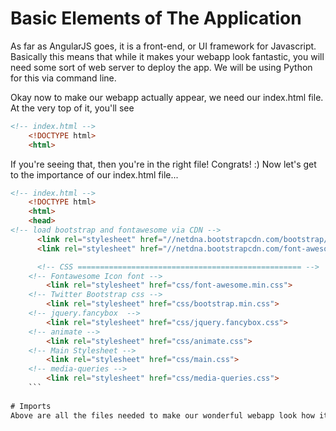# Basic Elements of The Application

As far as AngularJS goes, it is a front-end, or UI framework for Javascript.  Basically this means that while it makes your webapp look fantastic, you will need some sort of web server to deploy the app.  We will be using Python for this via command line.


Okay now to make our webapp actually appear, we need our index.html file.  At the very top of it, you'll see 
```html
<!-- index.html -->
    <!DOCTYPE html>
    <html>
```
    
If you're seeing that, then you're in the right file!  Congrats! :) Now let's get to the importance of our index.html file...

```html
<!-- index.html -->
    <!DOCTYPE html>
    <html>
    <head>
<!-- load bootstrap and fontawesome via CDN -->
      <link rel="stylesheet" href="//netdna.bootstrapcdn.com/bootstrap/3.0.0/css/bootstrap.min.css" />
      <link rel="stylesheet" href="//netdna.bootstrapcdn.com/font-awesome/4.0.0/css/font-awesome.css" />

      <!-- CSS ================================================== -->
    <!-- Fontawesome Icon font -->
        <link rel="stylesheet" href="css/font-awesome.min.css">
    <!-- Twitter Bootstrap css -->
        <link rel="stylesheet" href="css/bootstrap.min.css">
    <!-- jquery.fancybox  -->
        <link rel="stylesheet" href="css/jquery.fancybox.css">
    <!-- animate -->
        <link rel="stylesheet" href="css/animate.css">
    <!-- Main Stylesheet -->
        <link rel="stylesheet" href="css/main.css">
    <!-- media-queries -->
        <link rel="stylesheet" href="css/media-queries.css">
    ```
 
# Imports
Above are all the files needed to make our wonderful webapp look how it is.  The first series of links give us Bootstrap styling without actually having to ever download it!  Nifty, huh?

